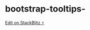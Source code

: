 # bootstrap-tooltips-

[Edit on StackBlitz ⚡️](https://stackblitz.com/edit/bootstrap-tooltips-85usnd)